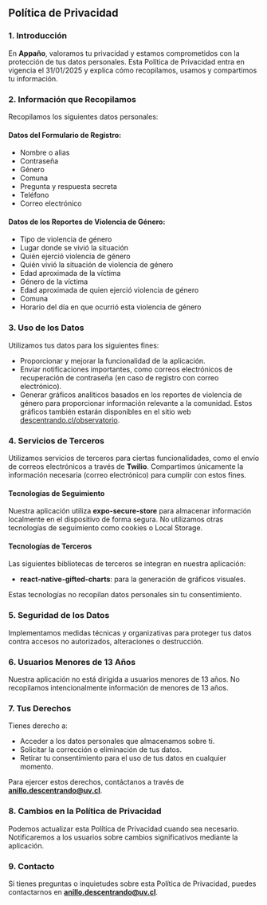 
## Política de Privacidad

### 1. Introducción
En **Appaño**, valoramos tu privacidad y estamos comprometidos con la protección de tus datos personales. Esta Política de Privacidad entra en vigencia el 31/01/2025 y explica cómo recopilamos, usamos y compartimos tu información.

### 2. Información que Recopilamos
Recopilamos los siguientes datos personales:

#### Datos del Formulario de Registro:
- Nombre o alias
- Contraseña
- Género
- Comuna
- Pregunta y respuesta secreta
- Teléfono
- Correo electrónico

#### Datos de los Reportes de Violencia de Género:
- Tipo de violencia de género
- Lugar donde se vivió la situación
- Quién ejerció violencia de género
- Quién vivió la situación de violencia de género
- Edad aproximada de la víctima
- Género de la víctima
- Edad aproximada de quien ejerció violencia de género
- Comuna
- Horario del día en que ocurrió esta violencia de género

### 3. Uso de los Datos
Utilizamos tus datos para los siguientes fines:

- Proporcionar y mejorar la funcionalidad de la aplicación.
- Enviar notificaciones importantes, como correos electrónicos de recuperación de contraseña (en caso de registro con correo electrónico).
- Generar gráficos analíticos basados en los reportes de violencia de género para proporcionar información relevante a la comunidad. Estos gráficos también estarán disponibles en el sitio web [descentrando.cl/observatorio](https://descentrando.cl/observatorio).

### 4. Servicios de Terceros
Utilizamos servicios de terceros para ciertas funcionalidades, como el envío de correos electrónicos a través de **Twilio**. Compartimos únicamente la información necesaria (correo electrónico) para cumplir con estos fines.

#### Tecnologías de Seguimiento
Nuestra aplicación utiliza **expo-secure-store** para almacenar información localmente en el dispositivo de forma segura. No utilizamos otras tecnologías de seguimiento como cookies o Local Storage.

#### Tecnologías de Terceros
Las siguientes bibliotecas de terceros se integran en nuestra aplicación:

- **react-native-gifted-charts**: para la generación de gráficos visuales.

Estas tecnologías no recopilan datos personales sin tu consentimiento.

### 5. Seguridad de los Datos
Implementamos medidas técnicas y organizativas para proteger tus datos contra accesos no autorizados, alteraciones o destrucción.

### 6. Usuarios Menores de 13 Años
Nuestra aplicación no está dirigida a usuarios menores de 13 años. No recopilamos intencionalmente información de menores de 13 años.

### 7. Tus Derechos
Tienes derecho a:

- Acceder a los datos personales que almacenamos sobre ti.
- Solicitar la corrección o eliminación de tus datos.
- Retirar tu consentimiento para el uso de tus datos en cualquier momento.

Para ejercer estos derechos, contáctanos a través de **anillo.descentrando@uv.cl**.

### 8. Cambios en la Política de Privacidad
Podemos actualizar esta Política de Privacidad cuando sea necesario. Notificaremos a los usuarios sobre cambios significativos mediante la aplicación.

### 9. Contacto
Si tienes preguntas o inquietudes sobre esta Política de Privacidad, puedes contactarnos en **anillo.descentrando@uv.cl**.
